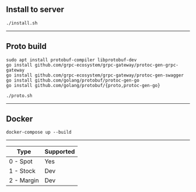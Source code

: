 ## Install to server
`./install.sh`
****

## Proto build
`sudo apt install protobuf-compiler libprotobuf-dev`  
`go install github.com/grpc-ecosystem/grpc-gateway/protoc-gen-grpc-gateway`  
`go install github.com/grpc-ecosystem/grpc-gateway/protoc-gen-swagger`  
`go install github.com/golang/protobuf/protoc-gen-go`  
`go install github.com/golang/protobuf/{proto,protoc-gen-go}`

`./proto.sh`
****

## Docker
`docker-compose up --build`
****

| Type       | Supported |
|------------|-----------|
| 0 - Spot   | Yes       |
| 1 - Stock  | Dev       |
| 2 - Margin | Dev       |